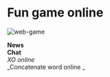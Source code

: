 # Fun game online
![web-game](https://res.cloudinary.com/nghiawebgamejava/image/upload/v1655391651/emotion/94b2a3de919652c80b87_cbluwt.jpg)

**News** </br>
**Chat** </br>
_XO online_ </br>
_Concatenate word online _ </br>
